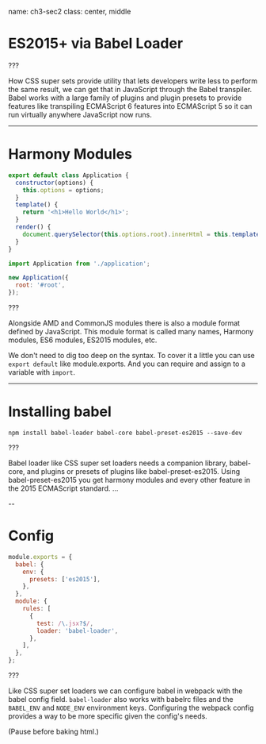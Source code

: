 name: ch3-sec2
class: center, middle

# ES2015+ via Babel Loader

???

How CSS super sets provide utility that lets developers write less to perform the same result, we can get that in JavaScript through the Babel transpiler. Babel works with a large family of plugins and plugin presets to provide features like transpiling ECMAScript 6 features into ECMAScript 5 so it can run virtually anywhere JavaScript now runs.

---

# Harmony Modules

```js
export default class Application {
  constructor(options) {
    this.options = options;
  }
  template() {
    return '<h1>Hello World</h1>';
  }
  render() {
    document.querySelector(this.options.root).innerHtml = this.template();
  }
}
```

```js
import Application from './application';

new Application({
  root: '#root',
});
```

???

Alongside AMD and CommonJS modules there is also a module format defined by JavaScript. This module format is called many names, Harmony modules, ES6 modules, ES2015 modules, etc.

We don't need to dig too deep on the syntax. To cover it a little you can use `export default` like module.exports. And you can require and assign to a variable with `import`.

---

# Installing babel

```shell
npm install babel-loader babel-core babel-preset-es2015 --save-dev
```

???

Babel loader like CSS super set loaders needs a companion library, babel-core, and plugins or presets of plugins like babel-preset-es2015. Using babel-preset-es2015 you get harmony modules and every other feature in the 2015 ECMAScript standard. ...

--

# Config

```js
module.exports = {
  babel: {
    env: {
      presets: ['es2015'],
    },
  },
  module: {
    rules: [
      {
        test: /\.jsx?$/,
        loader: 'babel-loader',
      },
    ],
  },
};
```

???

Like CSS super set loaders we can configure babel in webpack with the babel config field. `babel-loader` also works with babelrc files and the `BABEL_ENV` and `NODE_ENV` environment keys. Configuring the webpack config provides a way to be more specific given the config's needs.

(Pause before baking html.)
